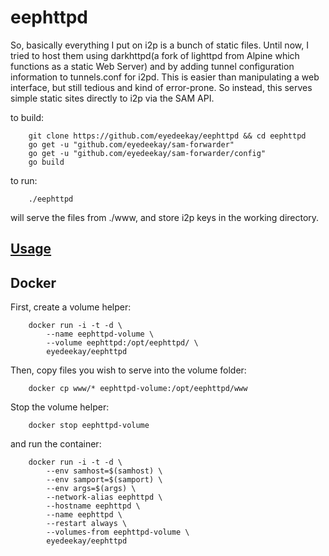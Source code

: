 # eephttpd

So, basically everything I put on i2p is a bunch of static files. Until now, I
tried to host them using darkhttpd(a fork of lighttpd from Alpine which
functions as a static Web Server) and by adding tunnel configuration information
to tunnels.conf for i2pd. This is easier than manipulating a web interface, but
still tedious and kind of error-prone. So instead, this serves simple static
sites directly to i2p via the SAM API.

to build:

        git clone https://github.com/eyedeekay/eephttpd && cd eephttpd
        go get -u "github.com/eyedeekay/sam-forwarder"
        go get -u "github.com/eyedeekay/sam-forwarder/config"
        go build

to run:

        ./eephttpd

will serve the files from ./www, and store i2p keys in the working directory.

## [Usage](USAGE.md)

## Docker

First, create a volume helper:

        docker run -i -t -d \
            --name eephttpd-volume \
            --volume eephttpd:/opt/eephttpd/ \
            eyedeekay/eephttpd

Then, copy files you wish to serve into the volume folder:

        docker cp www/* eephttpd-volume:/opt/eephttpd/www

Stop the volume helper:

        docker stop eephttpd-volume

and run the container:

        docker run -i -t -d \
            --env samhost=$(samhost) \
            --env samport=$(samport) \
            --env args=$(args) \
            --network-alias eephttpd \
            --hostname eephttpd \
            --name eephttpd \
            --restart always \
            --volumes-from eephttpd-volume \
            eyedeekay/eephttpd

